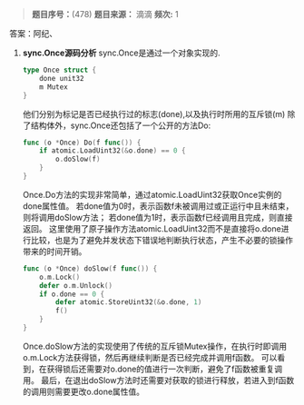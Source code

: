 > **题目序号：**(478)
> **题目来源：** 滴滴
> **频次:** 1

答案：阿纪、

1. **sync.Once源码分析**
   sync.Once是通过一个对象实现的.

   ```go
   type Once struct {
       done unit32
       m Mutex
   }
   ```

   他们分别为标记是否已经执行过的标志(done),以及执行时所用的互斥锁(m)
   除了结构体外，sync.Once还包括了一个公开的方法Do:

   ```go
   func (o *Once) Do(f func()) {
       if atomic.LoadUint32(&o.done) == 0 {
           o.doSlow(f)
       }
   }
   ```

   Once.Do方法的实现非常简单，通过atomic.LoadUint32获取Once实例的done属性值。
   若done值为0时，表示函数f未被调用过或正运行中且未结束，则将调用doSlow方法；
   若done值为1时，表示函数f已经调用且完成，则直接返回。
   这里使用了原子操作方法atomic.LoadUint32而不是直接将o.done进行比较，也是为了避免并发状态下错误地判断执行状态，产生不必要的锁操作带来的时间开销。

   ```go
   func (o *Once) doSlow(f func()) {
       o.m.Lock()
       defer o.m.Unlock()
       if o.done == 0 {
           defer atomic.StoreUint32(&o.done, 1)
           f()
       }
   }
   ```

   Once.doSlow方法的实现使用了传统的互斥锁Mutex操作，在执行时即调用o.m.Lock方法获得锁，然后再继续判断是否已经完成并调用f函数。
   可以看到，在获得锁后还需要对o.done的值进行一次判断，避免了f函数被重复调用。
   最后，在退出doSlow方法时还需要对获取的锁进行释放，若进入到f函数的调用则需要更改o.done属性值。